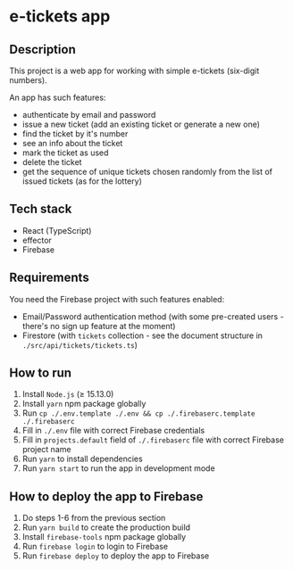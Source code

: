 # e-tickets app

## Description

This project is a web app for working with simple e-tickets (six-digit numbers).

An app has such features:
* authenticate by email and password
* issue a new ticket (add an existing ticket or generate a new one)
* find the ticket by it's number
* see an info about the ticket
* mark the ticket as used
* delete the ticket
* get the sequence of unique tickets chosen randomly from
the list of issued tickets (as for the lottery)

## Tech stack

* React (TypeScript)
* effector
* Firebase

## Requirements

You need the Firebase project with such features enabled:
* Email/Password authentication method (with some pre-created
users - there's no sign up feature at the moment)
* Firestore (with `tickets` collection - see the document
structure in `./src/api/tickets/tickets.ts`)

## How to run

1. Install `Node.js` (≥ 15.13.0)
2. Install `yarn` npm package globally
3. Run `cp ./.env.template ./.env && cp ./.firebaserc.template ./.firebaserc`
4. Fill in `./.env` file with correct Firebase credentials
5. Fill in `projects.default` field of `./.firebaserc` file
with correct Firebase project name
6. Run `yarn` to install dependencies
7. Run `yarn start` to run the app in development mode

## How to deploy the app to Firebase

1. Do steps 1-6 from the previous section
2. Run `yarn build` to create the production build
3. Install `firebase-tools` npm package globally
4. Run `firebase login` to login to Firebase
5. Run `firebase deploy` to deploy the app to Firebase

